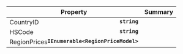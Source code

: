
| Property | Summary |
|----------|---------|
| CountryID <strong style='float: right;'>``string``</strong> |  |
| HSCode <strong style='float: right;'>``string``</strong> |  |
| RegionPrices <strong style='float: right;'>``IEnumerable<RegionPriceModel>``</strong> |  |
